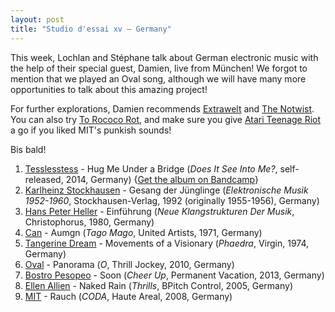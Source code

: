 ```yaml
---
layout: post
title: "Studio d'essai xv – Germany"
---
```


This week, Lochlan and Stéphane talk about German electronic music with the help of their special guest, Damien, live from München!
We forgot to mention that we played an Oval song, although we will have many more opportunities to talk about this amazing project!

For further explorations, Damien recommends [Extrawelt](http://musicbrainz.org/artist/1ef2bd54-9610-40ba-87dd-c195828411a9) and [The Notwist](http://musicbrainz.org/artist/f180cec2-9421-4417-a841-c7372090d13d). You can also try [To Rococo Rot](http://musicbrainz.org/artist/3e7321b9-095c-4689-a086-eb75fa750157), and make sure you give [Atari Teenage Riot](http://musicbrainz.org/artist/fe404dd9-09b2-4ac8-a0e5-8da1c4027061) a go if you liked MIT's punkish sounds!

Bis bald!

1. [Tesslesstess](http://musicbrainz.org/artist/b3a7c641-279b-442f-a70a-eec1d65a7382) - Hug Me Under a Bridge (_Does It See Into Me?_, self-released, 2014, Germany) {[Get the album on Bandcamp](https://tesslesstess.bandcamp.com/)}
2. [Karlheinz Stockhausen](http://musicbrainz.org/artist/fd09d776-ddfd-4558-afe7-814420d704ed) - Gesang der Jünglinge (_Elektronische Musik 1952-1960_, Stockhausen-Verlag, 1992 (originally 1955-1956), Germany)
3. [Hans Peter Heller](http://musicbrainz.org/artist/f9a3602f-b60e-4841-bc2d-99e595c7def1) - Einführung (_Neue Klangstrukturen Der Musik_, Christophorus, 1980, Germany)
4. [Can](http://musicbrainz.org/artist/13501c7d-d181-45ba-af52-5f101d8516a0) - Aumgn (_Tago Mago_, United Artists, 1971, Germany)
5. [Tangerine Dream](http://musicbrainz.org/artist/23d8426c-18c7-46e6-a51d-7395bd43c641) - Movements of a Visionary (_Phaedra_, Virgin, 1974, Germany)
6. [Oval](http://musicbrainz.org/artist/2fa478b1-dee0-428c-8e18-8b0b6608b2dd) - Panorama (_O_, Thrill Jockey, 2010, Germany)
7. [Bostro Pesopeo](http://musicbrainz.org/artist/a7f28c1c-8df6-45ab-912d-024e596805c2) - Soon (_Cheer Up_, Permanent Vacation, 2013, Germany)
8. [Ellen Allien](http://musicbrainz.org/artist/2ff63f00-0954-4b14-9007-e19b822fc8b2) - Naked Rain (_Thrills_, BPitch Control, 2005, Germany)
9. [MIT](http://musicbrainz.org/artist/103fa42d-b4fa-43dd-9c83-d13cf5c0f93b) - Rauch (_CODA_, Haute Areal, 2008, Germany)
